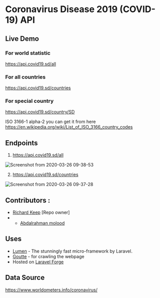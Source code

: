 # Coronavirus Disease 2019 (COVID-19) API

## Live Demo

### For world statistic 
https://api.covid19.sd/all

### For all countries
https://api.covid19.sd/countries

### For special country 
https://api.covid19.sd/country/SD

ISO 3166-1 alpha-2 you can get it from here 
https://en.wikipedia.org/wiki/List_of_ISO_3166_country_codes

## Endpoints
1. https://api.covid19.sd/all

![Screenshot from 2020-03-26 09-38-53](https://user-images.githubusercontent.com/3874381/77617594-9fa46880-6f45-11ea-9fbf-08067c467938.png)

2. https://api.covid19.sd/countries

![Screenshot from 2020-03-26 09-37-28](https://user-images.githubusercontent.com/3874381/77617541-856a8a80-6f45-11ea-97a6-6a92c537e36c.png)

## Contributors :
- [Richard Keep](https://github.com/richardkeep) [Repo owner]
- - [Abdalrahman molood](https://github.com/amolood)


## Uses
- [Lumen](https://lumen.laravel.com/) - The stunningly fast micro-framework by Laravel.
- [Goutte](https://github.com/FriendsOfPHP/Goutte) - for crawling the webpage
- Hosted on [Laravel Forge](https://forge.laravel.com)

## Data Source 
https://www.worldometers.info/coronavirus/
